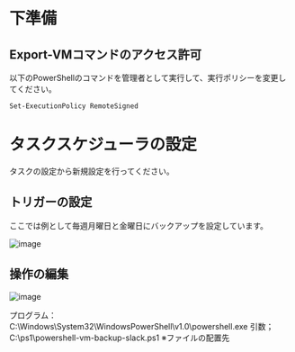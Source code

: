 # 下準備
## Export-VMコマンドのアクセス許可
以下のPowerShellのコマンドを管理者として実行して、実行ポリシーを変更してください。

```
Set-ExecutionPolicy RemoteSigned
```

# タスクスケジューラの設定
タスクの設定から新規設定を行ってください。
## トリガーの設定
ここでは例として毎週月曜日と金曜日にバックアップを設定しています。

![image](https://github.com/nakakimura-s/powershell-vm-backup-slack/assets/160193589/6118ead3-8848-4eb1-8f82-2b01ccf0b568)

## 操作の編集
![image](https://github.com/nakakimura-s/powershell-vm-backup-slack/assets/160193589/e0b30fcb-1521-4408-942c-01158a3a42e0)

プログラム：C:\Windows\System32\WindowsPowerShell\v1.0\powershell.exe
引数；C:\ps1\powershell-vm-backup-slack.ps1 ※ファイルの配置先
